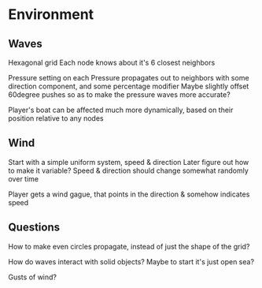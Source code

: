 # Environment

## Waves

Hexagonal grid
Each node knows about it's 6 closest neighbors

Pressure setting on each
Pressure propagates out to neighbors with some direction component, and some percentage modifier
Maybe slightly offset 60degree pushes so as to make the pressure waves more accurate?

Player's boat can be affected much more dynamically, based on their position relative to any nodes

## Wind

Start with a simple uniform system, speed & direction
Later figure out how to make it variable?
Speed & direction should change somewhat randomly over time

Player gets a wind gague, that points in the direction & somehow indicates speed

## Questions

How to make even circles propagate, instead of just the shape of the grid?

How do waves interact with solid objects? Maybe to start it's just open sea?

Gusts of wind?
